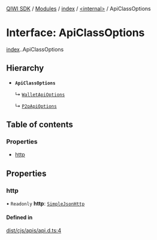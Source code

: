 [QIWI SDK](../README.md) / [Modules](../modules.md) / [index](../modules/index.md) / [<internal\>](../modules/index._internal_.md) / ApiClassOptions

# Interface: ApiClassOptions

[index](../modules/index.md).[<internal>](../modules/index._internal_.md).ApiClassOptions

## Hierarchy

- **`ApiClassOptions`**

  ↳ [`WalletApiOptions`](index.QIWI.WalletApiOptions.md)

  ↳ [`P2pApiOptions`](index.QIWI.P2pApiOptions.md)

## Table of contents

### Properties

- [http](index._internal_.ApiClassOptions.md#http)

## Properties

### http

• `Readonly` **http**: [`SimpleJsonHttp`](../classes/index._internal_.SimpleJsonHttp.md)

#### Defined in

[dist/cjs/apis/api.d.ts:4](https://github.com/AlexXanderGrib/node-qiwi-sdk/blob/87e5174/dist/cjs/apis/api.d.ts#L4)

